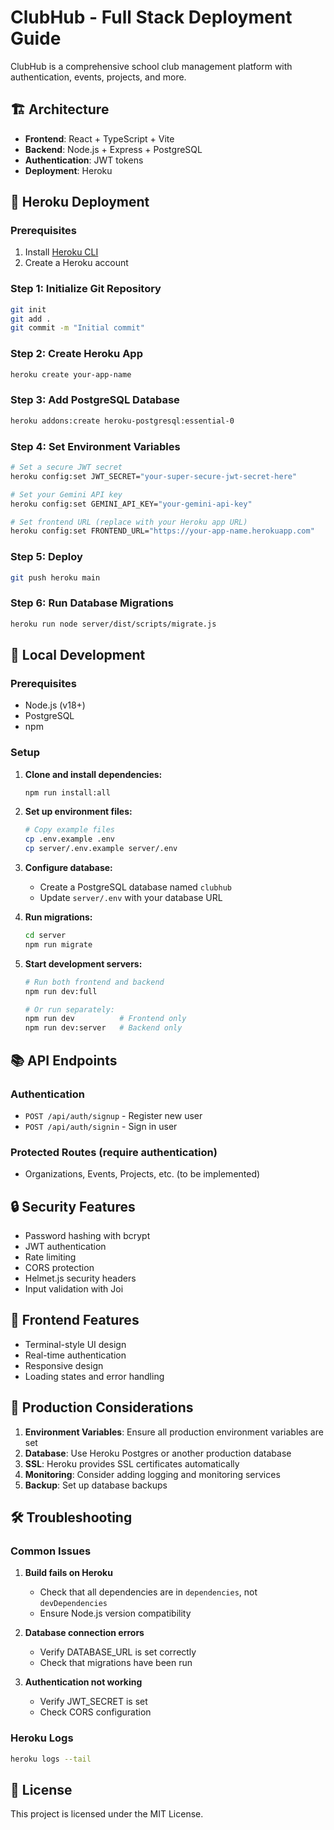 # ClubHub - Full Stack Deployment Guide

ClubHub is a comprehensive school club management platform with authentication, events, projects, and more.

## 🏗️ Architecture

- **Frontend**: React + TypeScript + Vite
- **Backend**: Node.js + Express + PostgreSQL
- **Authentication**: JWT tokens
- **Deployment**: Heroku

## 🚀 Heroku Deployment

### Prerequisites
1. Install [Heroku CLI](https://devcenter.heroku.com/articles/heroku-cli)
2. Create a Heroku account

### Step 1: Initialize Git Repository
```bash
git init
git add .
git commit -m "Initial commit"
```

### Step 2: Create Heroku App
```bash
heroku create your-app-name
```

### Step 3: Add PostgreSQL Database
```bash
heroku addons:create heroku-postgresql:essential-0
```

### Step 4: Set Environment Variables
```bash
# Set a secure JWT secret
heroku config:set JWT_SECRET="your-super-secure-jwt-secret-here"

# Set your Gemini API key
heroku config:set GEMINI_API_KEY="your-gemini-api-key"

# Set frontend URL (replace with your Heroku app URL)
heroku config:set FRONTEND_URL="https://your-app-name.herokuapp.com"
```

### Step 5: Deploy
```bash
git push heroku main
```

### Step 6: Run Database Migrations
```bash
heroku run node server/dist/scripts/migrate.js
```

## 🔧 Local Development

### Prerequisites
- Node.js (v18+)
- PostgreSQL
- npm

### Setup
1. **Clone and install dependencies:**
   ```bash
   npm run install:all
   ```

2. **Set up environment files:**
   ```bash
   # Copy example files
   cp .env.example .env
   cp server/.env.example server/.env
   ```

3. **Configure database:**
   - Create a PostgreSQL database named `clubhub`
   - Update `server/.env` with your database URL

4. **Run migrations:**
   ```bash
   cd server
   npm run migrate
   ```

5. **Start development servers:**
   ```bash
   # Run both frontend and backend
   npm run dev:full
   
   # Or run separately:
   npm run dev          # Frontend only
   npm run dev:server   # Backend only
   ```

## 📚 API Endpoints

### Authentication
- `POST /api/auth/signup` - Register new user
- `POST /api/auth/signin` - Sign in user

### Protected Routes (require authentication)
- Organizations, Events, Projects, etc. (to be implemented)

## 🔒 Security Features

- Password hashing with bcrypt
- JWT authentication
- Rate limiting
- CORS protection
- Helmet.js security headers
- Input validation with Joi

## 📱 Frontend Features

- Terminal-style UI design
- Real-time authentication
- Responsive design
- Loading states and error handling

## 🎯 Production Considerations

1. **Environment Variables**: Ensure all production environment variables are set
2. **Database**: Use Heroku Postgres or another production database
3. **SSL**: Heroku provides SSL certificates automatically
4. **Monitoring**: Consider adding logging and monitoring services
5. **Backup**: Set up database backups

## 🛠️ Troubleshooting

### Common Issues

1. **Build fails on Heroku**
   - Check that all dependencies are in `dependencies`, not `devDependencies`
   - Ensure Node.js version compatibility

2. **Database connection errors**
   - Verify DATABASE_URL is set correctly
   - Check that migrations have been run

3. **Authentication not working**
   - Verify JWT_SECRET is set
   - Check CORS configuration

### Heroku Logs
```bash
heroku logs --tail
```

## 📄 License

This project is licensed under the MIT License.
